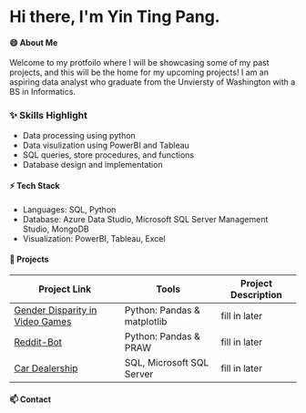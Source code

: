<h1> Hi there, I'm Yin Ting Pang. </h1>

#### 😄 About Me
Welcome to my protfoilo where I will be showcasing some of my past projects, and this will be the home for my upcoming projects! I am an aspiring data analyst who graduate from the Unviersty of Washington with a BS in Informatics. 

### ✨ Skills Highlight
- Data processing using python
- Data visulization using PowerBI and Tableau
- SQL queries, store procedures, and functions
- Database design and implementation

#### ⚡ Tech Stack

- Languages: SQL, Python
- Database: Azure Data Studio, Microsoft SQL Server Management Studio, MongoDB
- Visualization: PowerBI, Tableau, Excel
  
#### 🌱 Projects
| Project Link | Tools | Project Description | 
|---|---|---|
| [Gender Disparity in Video Games](https://github.com/ytingp/Gender-Disparity-in-Video-Games/tree/main) | Python: Pandas & matplotlib | fill in later |
| [Reddit-Bot](https://github.com/ytingp/Reddit-Bot) | Python: Pandas & PRAW | fill in later |
| [Car Dealership](https://github.com/ytingp/Car-Dealership/tree/main) | SQL, Microsoft SQL Server | fill in later |

#### 📫 Contact

<!--
**ytingp/ytingp** is a ✨ _special_ ✨ repository because its `README.md` (this file) appears on your GitHub profile.

Here are some ideas to get you started:

- 🔭 I’m currently working on ...
- 
- 👯 I’m looking to collaborate on ...
- 🤔 I’m looking for help with ...
- 💬 Ask me about ...
- 
- 😄 Pronouns: ...
- 
-->
